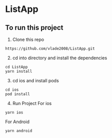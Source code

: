 # ListApp
## To run this project

1. Clone this repo 
```
https://github.com/vlade2008/ListApp.git
```
2. cd into directory and install the dependencies
```
cd ListApp
yarn install
```
3. cd ios and install pods
```
cd ios
pod install
```
4. Run Project
For ios
```
yarn ios
```
For Android
```
yarn android
```

